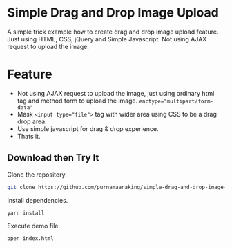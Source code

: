 # Simple Drag and Drop Image Upload
A simple trick example how to create drag and drop image upload feature. Just using HTML, CSS, jQuery and Simple Javascript. Not using AJAX request to upload the image.

# Feature
- Not using AJAX request to upload the image, just using ordinary html tag and method form to upload the image. `enctype="multipart/form-data"`
- Mask `<input type="file">` tag with wider area using CSS to be a drag drop area.
- Use simple javascript for drag & drop experience.
- Thats it.

## Download then Try It
Clone the repository.
```bash
git clone https://github.com/purnamaanaking/simple-drag-and-drop-image-upload.git
```
Install dependencies.
```bash
yarn install
```
Execute demo file.
```bash
open index.html
```
